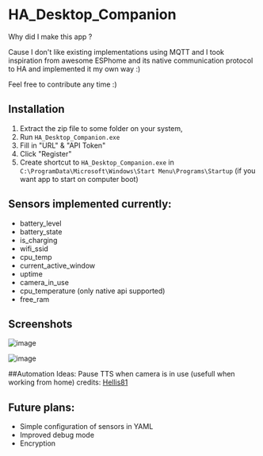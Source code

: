 # HA_Desktop_Companion
Why did I make this app ? 

Cause I don't like existing implementations using MQTT and I took inspiration from awesome ESPhome and its native communication protocol to HA and implemented it my own way :)

Feel free to contribute any time :)

## Installation
1) Extract the zip file to some folder on your system, 
2) Run `HA_Desktop_Companion.exe`
3) Fill in "URL" & "API Token"
4) Click "Register"
2) Create shortcut to `HA_Desktop_Companion.exe` in `C:\ProgramData\Microsoft\Windows\Start Menu\Programs\Startup` (if you want app to start on computer boot)

## Sensors implemented currently:
- battery_level
- battery_state
- is_charging
- wifi_ssid
- cpu_temp
- current_active_window
- uptime
- camera_in_use
- cpu_temperature (only native api supported)
- free_ram

## Screenshots

![image](https://user-images.githubusercontent.com/22167469/184820849-c2932b91-a4ee-4c0d-a220-58ab01444c29.png)

![image](https://user-images.githubusercontent.com/22167469/185061529-9868070a-cf1e-4531-877e-443c1b1be1e4.png)

##Automation Ideas:
Pause TTS when camera is in use (usefull when working from home) credits: [Hellis81](https://community.home-assistant.io/u/Hellis81)

## Future plans:
- Simple configuration of sensors in YAML
- Improved debug mode
- Encryption
